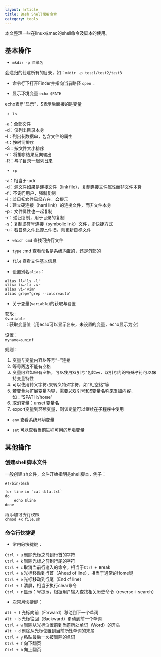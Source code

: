 ```yaml
---
layout: article
title: Bash Shell常用命令
category: tools
---
```


本文整理一些在linux或mac的shell命令及脚本的使用。

## 基本操作

- `mkdir -p 目录名`

会递归的创建所有的目录，如：`mkdir -p test1/test2/test3`

- 命令行下打开Finder并指向当前路径 `open .`

- 显示环境变量 `echo $PATH`

echo表示“显示”，$表示后面接的是变量

- `ls`

-a：全部文件  
-d：仅列出目录本身  
-l：列出长数据串，包含文件的属性  
-t：按时间排序  
-S：按文件大小排序  
-r：将排序结果反向输出  
-R：与子目录一起列出来  

- `cp` 

-a：相当于-pdr  
-d：源文件如果是连接文件（link file），复制连接文件属性而非文件本身  
-f：不询问用户，强制复制  
-i：若目标文件已经存在，会提示  
-l：建立硬连接（hard link）的连接文件，而非文件本身  
-p：文件属性也一起复制  
-r：递归复制，用于目录的复制  
-s：复制成符号连接（symbolic link）文件，即快捷方式  
-u：若目标文件比源文件旧，则更新目标文件  


- `which cmd` 查找可执行文件

- `type` cmd 查看命名是系统内置的，还是外部的

- `file` 查看文件基本信息

- 设置别名`alias`：

~~~~
alias ll='ls -l'
alias la='ls -a'
alias vi='vim'
alias grep="grep --color=auto"
~~~~


- 关于变量(`variable`)的获取与设置

获取：  
`$variable`：获取变量值（用echo可以显示出来，未设置的变量，echo显示为空）

设置：  
`myname=suninf`

规则：  

1. 变量与变量内容以等号“=”连接
2. 等号两边不能有空格
3. 变量内容如果有空格，可以使用双引号`"`包起来，双引号内的特殊字符可以保持变量特性
4. 可以使用转义字符`\`来转义特殊字符，如“$,\,空格”等
5. 若变量为扩展变量内容，需要以双引号和$变量名称来累加内容，如："$PATH:/home"
6. 取消变量：unset 变量名
7. export变量到环境变量，则该变量可以继续在子程序中使用

- `env` 查看系统环境变量

- `set` 可以查看当前进程可用的环境变量


## 其他操作

### 创建shell脚本文件

一般创建.sh文件，文件开始指明是shell脚本，例子：

~~~~
#!/bin/bash

for line in `cat data.txt` 
do 
    echo $line 
done
~~~~

再添加可执行权限  
`chmod +x file.sh`


### 命令行快捷键

- 常用的快捷键：

`Ctrl + u`        删除光标之前到行首的字符  
`Ctrl + k`        删除光标之前到行尾的字符  
`Ctrl + c`        取消当前行输入的命令，相当于`Ctrl + B`reak  
`Ctrl + a`        光标移动到行首（Ahead of line），相当于通常的Home键  
`Ctrl + e`        光标移动到行尾（End of line）  
`Ctrl + l`        清屏，相当于执行clear命令  
`Ctrl + r`        显示：号提示，根据用户输入查找相关历史命令（reverse-i-search）  
 
- 次常用快捷键：

`Alt + f`         光标向前（Forward）移动到下一个单词  
`Alt + b`         光标往回（Backward）移动到前一个单词  
`Ctrl + w`        删除从光标位置前到当前所处单词（Word）的开头  
`Alt + d`         删除从光标位置到当前所处单词的末尾  
`Ctrl + y`        粘贴最后一次被删除的单词  
`Ctrl + f`        向下翻页  
`Ctrl + b`        向上翻页  


